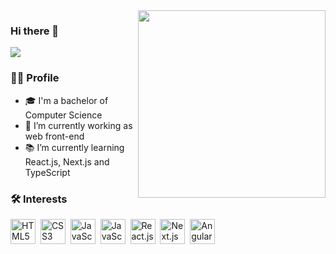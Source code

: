 <img align="right" src="https://image.freepik.com/vetores-gratis/ilustracao-do-conceito-de-digitacao-de-codigo_114360-3581.jpg" width="300"/>

### Hi there 👋
![](https://komarev.com/ghpvc/?username=wellysonvie&color=green)
<!--
**wellysonvie/wellysonvie** is a ✨ _special_ ✨ repository because its `README.md` (this file) appears on your GitHub profile.
-->


### 👨‍💻 Profile
- 🎓 I'm a bachelor of Computer Science
- 🔭 I’m currently working as web front-end
- 📚 I’m currently learning React.js, Next.js and TypeScript

### 🛠 Interests

<div>
    <img src="https://xesque.rocketseat.dev/platform/tech/html5.svg" width="40" title="HTML5">&nbsp;
    <img src="https://xesque.rocketseat.dev/platform/tech/css3.svg" width="40" title="CSS3">&nbsp;
    <img src="https://xesque.rocketseat.dev/platform/tech/javascript.svg" width="40" title="JavaScript">&nbsp;
    <img src="https://xesque.rocketseat.dev/platform/tech/typescript.svg" width="40" title="JavaScript">&nbsp;
    <img src="https://xesque.rocketseat.dev/platform/tech/reactjs.svg" width="40" title="React.js">&nbsp;
    <img src="https://xesque.rocketseat.dev/platform/tech/nextjs.svg" width="40" title="Next.js">&nbsp;
    <img src="https://xesque.rocketseat.dev/platform/tech/angularjs.svg" width="40" title="Angular">
</div>
<!-- <img height='172' src='https://github-readme-stats.vercel.app/api/top-langs/?username=wellysonvie&layout=compact&theme=light'> -->
